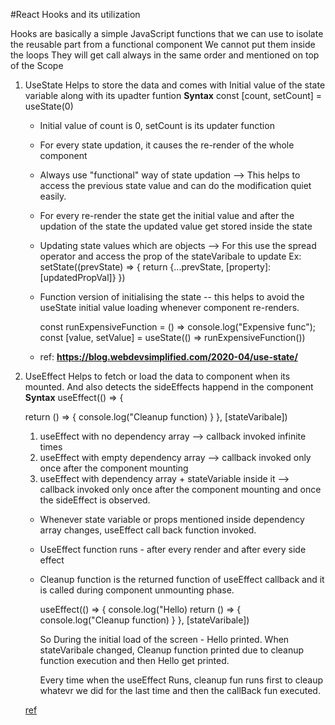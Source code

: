 #React Hooks and its utilization

Hooks are basically a simple JavaScript functions that we can use to isolate the reusable part from a functional component
We cannot put them inside the loops
They will get call always in the same order and mentioned on top of the Scope

1. UseState
   Helps to store the data and comes with Initial value of the state variable along with its upadter funtion
   **Syntax**
   const [count, setCount] = useState(0)

   - Initial value of count is 0, setCount is its updater function
   - For every state updation, it causes the re-render of the whole component
   - Always use "functional" way of state updation --> This helps to access the previous state value and can do the modification quiet easily.
   - For every re-render the state get the initial value and after the updation of the state the updated value get stored inside the state
   - Updating state values which are objects --> For this use the spread operator and access the prop of the stateVaribale to update
     Ex: setState((prevState) => {
     return {...prevState, [property]: [updatedPropVal]}
     })
   - Function version of initialising the state -- this helps to avoid the useState initial value loading whenever component re-renders.

     const runExpensiveFunction = () => console.log("Expensive func");
     const [value, setValue] = useState(() => runExpensiveFunction())

   - ref: **https://blog.webdevsimplified.com/2020-04/use-state/**

2. UseEffect
   Helps to fetch or load the data to component when its mounted. And also detects the sideEffects happend in the component
   **Syntax**
   useEffect(() => {

   return () => {
   console.log("Cleanup function)
   }
   }, [stateVaribale])

   1. useEffect with no dependency array --> callback invoked infinite times
   2. useEffect with empty dependency array --> callback invoked only once after the component mounting
   3. useEffect with dependency array + stateVariable inside it --> callback invoked only once after the component mounting and once the sideEffect is observed.

   - Whenever state variable or props mentioned inside dependency array changes, useEffect call back function invoked.
   - UseEffect function runs - after every render and after every side effect
   - Cleanup function is the returned function of useEffect callback and it is called during component unmounting phase.

     useEffect(() => {
     console.log("Hello)
     return () => {
     console.log("Cleanup function)
     }
     }, [stateVaribale])

     So During the initial load of the screen - Hello printed.
     When stateVaribale changed,
     Cleanup function printed due to cleanup function execution and
     then Hello get printed.

     Every time when the useEffect Runs, cleanup fun runs first to cleaup whatevr we did for the last time and then the callBack fun executed.

   [ref](https://blog.webdevsimplified.com/2020-04/use-effect/)

